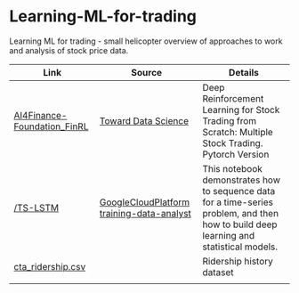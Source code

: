 # Learning-ML-for-trading
 Learning ML for trading - small helicopter overview of approaches to work and analysis of stock price data.




|Link                           |Source                       |Details                       |
|-------------------------------|-----------------------------|------------------------------|
|[AI4Finance-Foundation_FinRL](/AI4Finance-Foundation_FinRL/FinRL_StockTrading_NeurIPS_2018.ipynb)            |[Toward Data Science](https://towardsdatascience.com/deep-reinforcement-learning-for-automated-stock-trading-f1dad0126a02)           |  Deep Reinforcement Learning for Stock Trading from Scratch: Multiple Stock Trading. Pytorch Version
|[/TS-LSTM](/TS-LSTM/02-TS-LSTM-model.ipynb) | [GoogleCloudPlatform training-data-analyst](https://github.com/GoogleCloudPlatform/training-data-analyst/blob/master/courses/ai-for-time-series/notebooks/02-model.ipynb) | This notebook demonstrates how to sequence data for a time-series problem, and then how to build deep learning and statistical models.
|[cta_ridership.csv](/TS-LSTM/cta_ridership.csv) | | Ridership history dataset 
|                               |                             |
